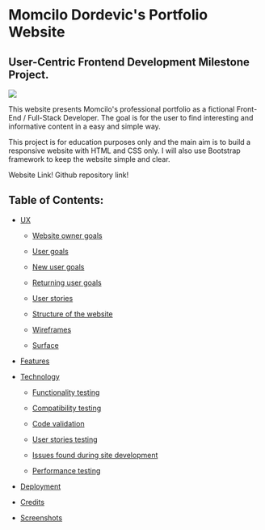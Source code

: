 # Momcilo Dordevic's Portfolio Website

## User-Centric Frontend Development Milestone Project.

![](https://i.gyazo.com/76c8151555065a9545411688bdba9dbe.png)

This website presents Momcilo's professional portfolio as a fictional Front-End / Full-Stack Developer.
The goal is for the user to find interesting and informative content in a easy and simple way.

This project is for education purposes only and the main aim is to build a responsive website with HTML and CSS only.
I will also use Bootstrap framework to keep the website simple and clear.

Website Link! Github repository link!

## Table of Contents:
* [UX](#UX)

   * [Website owner goals](#website-owner-goals)

   * [User goals](#user-goals)

   * [New user goals](#new-user-goals)

   * [Returning user goals](#returning-user-goals)

   * [User stories](#user-stories)

   * [Structure of the website](#structure-of-the-website)

   * [Wireframes](#wireframes)

   * [Surface](#surface)

* [Features](#Features)

* [Technology](#Technology)

   * [Functionality testing](#Functionality-testing)

   * [Compatibility testing](#Compatibility-testing)

   * [Code validation](#Code-validation)

   * [User stories testing](#User-stories-testing)

   * [Issues found during site development](#Issues-found-during-site-development)

   * [Performance testing](#Performance-testing)

* [Deployment](#Deployment)

* [Credits](#Credits)

* [Screenshots](#Screenshots)
